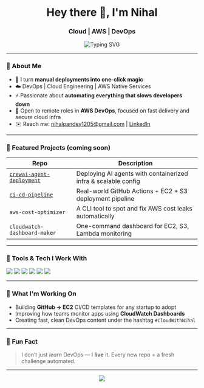 <h1 align="center">Hey there 👋, I'm Nihal</h1>
<h3 align="center">Cloud | AWS | DevOps</h3>

<p align="center">
  <img src="https://readme-typing-svg.demolab.com?font=Fira+Code&weight=500&pause=1000&color=36BCF7&center=true&vCenter=true&width=435&lines=Building+cloud-powered+automation;Crafting+CI%2FCD+pipelines+with+style;Lover+of+clean+infra+and+containers" alt="Typing SVG" />
</p>

---

### 🚀 About Me

- 🔧 I turn **manual deployments into one-click magic**  
- ☁️ DevOps | Cloud Engineering | AWS Native Services  
- ⚡ Passionate about **automating everything that slows developers down**  
- 💼 Open to remote roles in **AWS DevOps**, focused on fast delivery and secure cloud infra  
- ✉️ Reach me: [nihalpandey1205@gmail.com](mailto:nihalpandey1205@gmail.com) | [LinkedIn](https://www.linkedin.com/in/kumar-nihal-260b7a351)

---

### 🌟 Featured Projects (coming soon)

| Repo | Description |
|------|-------------|
| [`crewai-agent-deployment`](https://github.com/KNIHAL/crewai-agent-deployment) | Deploying AI agents with containerized infra & scalable config |
| [`ci-cd-pipeline`](https://github.com/KNIHAL/ci-cd-pipeline) | Real-world GitHub Actions + EC2 + S3 deployment pipeline |
| `aws-cost-optimizer` | A CLI tool to spot and fix AWS cost leaks automatically |
| `cloudwatch-dashboard-maker` | One-command dashboard for EC2, S3, Lambda monitoring |

---

### 🔧 Tools & Tech I Work With

<p align="left">
  <img src="https://img.shields.io/badge/AWS-232F3E?style=flat-square&logo=amazonaws&logoColor=white"/>
  <img src="https://img.shields.io/badge/GitHub_Actions-2088FF?style=flat-square&logo=github-actions&logoColor=white"/>
  <img src="https://img.shields.io/badge/Docker-2496ED?style=flat-square&logo=docker&logoColor=white"/>
  <img src="https://img.shields.io/badge/Linux-FCC624?style=flat-square&logo=linux&logoColor=black"/>
  <img src="https://img.shields.io/badge/Bash-121011?style=flat-square&logo=gnu-bash&logoColor=white"/>
  <img src="https://img.shields.io/badge/CloudWatch-FF9900?style=flat-square&logo=amazonaws&logoColor=white"/>
</p>

---

### 🌱 What I'm Working On

- Building **GitHub → EC2** CI/CD templates for any startup to adopt  
- Improving how teams monitor apps using **CloudWatch Dashboards**  
- Creating fast, clean DevOps content under the hashtag `#CloudWithNihal`

---

### 🧠 Fun Fact

> I don’t just *learn* DevOps — I **live** it. Every new repo = a fresh challenge automated.

---

<p align="center">
  <img src="https://capsule-render.vercel.app/api?type=waving&color=0:0B5ED7,100:49A3F1&height=120&section=footer"/>
</p>